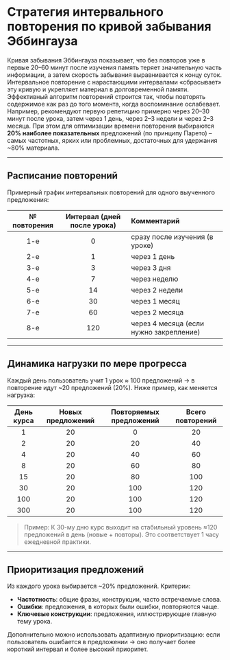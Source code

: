 # Стратегия интервального повторения по кривой забывания Эббингауза

Кривая забывания Эббингауза показывает, что без повторов уже в первые 20–60 минут после изучения память теряет значительную часть информации, а затем скорость забывания выравнивается к концу суток. Интервальное повторение с нарастающими интервалами «сбрасывает» эту кривую и укрепляет материал в долговременной памяти. Эффективный алгоритм повторений строится так, чтобы повторять содержимое как раз до того момента, когда воспоминание ослабевает. Например, рекомендуют первую репетицию примерно через 20–30 минут после урока, затем через 1 день, через 2–3 недели и через 2–3 месяца. При этом для оптимизации времени повторения выбираются **20% наиболее показательных** предложений (по принципу Парето) – самых частотных, ярких или проблемных, достаточных для удержания ~80% материала.

---

## Расписание повторений

Примерный график интервальных повторений для одного выученного предложения:

| № повторения | Интервал (дней после урока) | Комментарий                                |
|:------------:|:----------------------------:|:-------------------------------------------|
| 1-е          | 0                            | сразу после изучения (в уроке)             |
| 2-е          | 1                            | через 1 день                               |
| 3-е          | 3                            | через 3 дня                                |
| 4-е          | 7                            | через неделю                               |
| 5-е          | 14                           | через 2 недели                             |
| 6-е          | 30                           | через 1 месяц                              |
| 7-е          | 60                           | через 2 месяца                             |
| 8-е          | 120                          | через 4 месяца (если нужно закрепление)    |

---

## Динамика нагрузки по мере прогресса

Каждый день пользователь учит 1 урок ≈ 100 предложений → в повторение идут ~20 предложений (20%). Ниже пример, как меняется нагрузка:

| День курса | Новых предложений | Повторяемых предложений | Всего повторений |
|:----------:|:-----------------:|:------------------------:|:----------------:|
| 1          | 20                | 0                        | 20               |
| 2          | 20                | 20                       | 40               |
| 4          | 20                | 40                       | 60               |
| 8          | 20                | 60                       | 80               |
| 15         | 20                | 80                       | 100              |
| 30         | 20                | 100                      | 120              |
| 100        | 20                | 100                      | 120              |
| 300        | 20                | 100                      | 120              |

> Пример: К 30-му дню курс выходит на стабильный уровень ≈120 предложений в день (новые + повторы). Это соответствует 1 часу ежедневной практики.

---

## Приоритизация предложений

Из каждого урока выбирается ~20% предложений. Критерии:

- **Частотность**: общие фразы, конструкции, часто встречаемые слова.
- **Ошибки**: предложения, в которых были ошибки, повторяются чаще.
- **Ключевые конструкции**: предложения, иллюстрирующие главную тему урока.

Дополнительно можно использовать адаптивную приоритизацию: если пользователь ошибается в предложении → оно получает более короткий интервал и более высокий приоритет.
